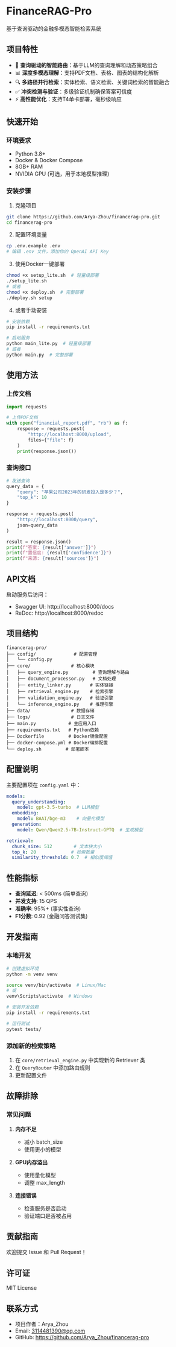 # FinanceRAG-Pro

基于查询驱动的金融多模态智能检索系统

## 项目特性

- 🚀 **查询驱动的智能路由**：基于LLM的查询理解和动态策略组合
- 📊 **深度多模态理解**：支持PDF文档、表格、图表的结构化解析
- 🔍 **多路径并行检索**：实体检索、语义检索、关键词检索的智能融合
- ✅ **冲突检测与验证**：多级验证机制确保答案可信度
- ⚡ **高性能优化**：支持T4单卡部署，毫秒级响应

## 快速开始

### 环境要求

- Python 3.8+
- Docker & Docker Compose
- 8GB+ RAM
- NVIDIA GPU (可选，用于本地模型推理)

### 安装步骤

1. 克隆项目
```bash
git clone https://github.com/Arya-Zhou/financerag-pro.git
cd financerag-pro
```

2. 配置环境变量
```bash
cp .env.example .env
# 编辑 .env 文件，添加你的 OpenAI API Key
```

3. 使用Docker一键部署
```bash
chmod +x setup_lite.sh  # 轻量级部署
./setup_lite.sh
# 或者
chmod +x deploy.sh  # 完整部署
./deploy.sh setup
```

4. 或者手动安装
```bash
# 安装依赖
pip install -r requirements.txt

# 启动服务
python main_lite.py  # 轻量级部署
# 或者
python main.py  # 完整部署
```

## 使用方法

### 上传文档

```python
import requests

# 上传PDF文档
with open("financial_report.pdf", "rb") as f:
    response = requests.post(
        "http://localhost:8000/upload",
        files={"file": f}
    )
    print(response.json())
```

### 查询接口

```python
# 发送查询
query_data = {
    "query": "苹果公司2023年的研发投入是多少？",
    "top_k": 10
}

response = requests.post(
    "http://localhost:8000/query",
    json=query_data
)

result = response.json()
print(f"答案: {result['answer']}")
print(f"置信度: {result['confidence']}")
print(f"来源: {result['sources']}")
```

## API文档

启动服务后访问：
- Swagger UI: http://localhost:8000/docs
- ReDoc: http://localhost:8000/redoc

## 项目结构

```
financerag-pro/
├── config/              # 配置管理
│   └── config.py
├── core/               # 核心模块
│   ├── query_engine.py         # 查询理解与路由
│   ├── document_processor.py   # 文档处理
│   ├── entity_linker.py       # 实体链接
│   ├── retrieval_engine.py    # 检索引擎
│   ├── validation_engine.py   # 验证引擎
│   └── inference_engine.py    # 推理引擎
├── data/               # 数据存储
├── logs/               # 日志文件
├── main.py            # 主应用入口
├── requirements.txt   # Python依赖
├── Dockerfile         # Docker镜像配置
├── docker-compose.yml # Docker编排配置
└── deploy.sh         # 部署脚本
```

## 配置说明

主要配置项在 `config.yaml` 中：

```yaml
models:
  query_understanding:
    model: gpt-3.5-turbo  # LLM模型
  embedding:
    model: BAAI/bge-m3    # 向量化模型
  generation:
    model: Qwen/Qwen2.5-7B-Instruct-GPTQ  # 生成模型

retrieval:
  chunk_size: 512        # 文本块大小
  top_k: 20             # 检索数量
  similarity_threshold: 0.7  # 相似度阈值
```

## 性能指标

- **查询延迟**: < 500ms (简单查询)
- **并发支持**: 15 QPS
- **准确率**: 95%+ (事实性查询)
- **F1分数**: 0.92 (金融问答测试集)

## 开发指南

### 本地开发

```bash
# 创建虚拟环境
python -m venv venv

source venv/bin/activate  # Linux/Mac
# 或
venv\Scripts\activate  # Windows

# 安装开发依赖
pip install -r requirements.txt

# 运行测试
pytest tests/
```

### 添加新的检索策略

1. 在 `core/retrieval_engine.py` 中实现新的 Retriever 类
2. 在 `QueryRouter` 中添加路由规则
3. 更新配置文件

## 故障排除

### 常见问题

1. **内存不足**
   - 减小 batch_size
   - 使用更小的模型

2. **GPU内存溢出**
   - 使用量化模型
   - 调整 max_length

3. **连接错误**
   - 检查服务是否启动
   - 验证端口是否被占用

## 贡献指南

欢迎提交 Issue 和 Pull Request！

## 许可证

MIT License

## 联系方式

- 项目作者：Arya_Zhou
- Email: 3114481390@qq.com
- GitHub: https://github.com/Arya_Zhou/financerag-pro